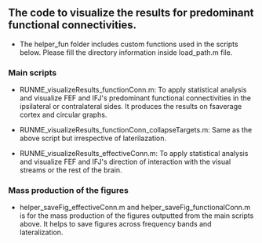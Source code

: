## The code to visualize the results for predominant functional connectivities.

- The helper_fun folder includes custom functions used in the scripts below. Please fill the directory information inside load_path.m file.

### Main scripts

- RUNME_visualizeResults_functionConn.m: To apply statistical analysis and visualize FEF and IFJ's predominant functional connectivities in the ipsilateral or contralateral sides. It produces the results on fsaverage cortex and circular graphs.  

- RUNME_visualizeResults_functionConn_collapseTargets.m: Same as the above script but irrespective of laterilazation. 

- RUNME_visualizeResults_effectiveConn.m: To apply statistical analysis and visualize FEF and IFJ's direction of interaction with the visual streams or the rest of the brain.

### Mass production of the figures

- helper_saveFig_effectiveConn.m and helper_saveFig_functionalConn.m is for the mass production of the figures outputted from the main scripts above. It helps to save figures across frequency bands and lateralization.
